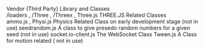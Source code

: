 Vendor (Third Party) Library and Classes    
/loaders , /Three , /Threex , Three.js THREE.JS Related Classes     
ammo.js , Physi.js  Physics Related Class on early development stage (not in use)
seedrandom.js A class to give presedo random numbers for a given seed (not in use)
socket.io-client.js The WebSocket Class
Tween.js A Class for motion related ( not in use)